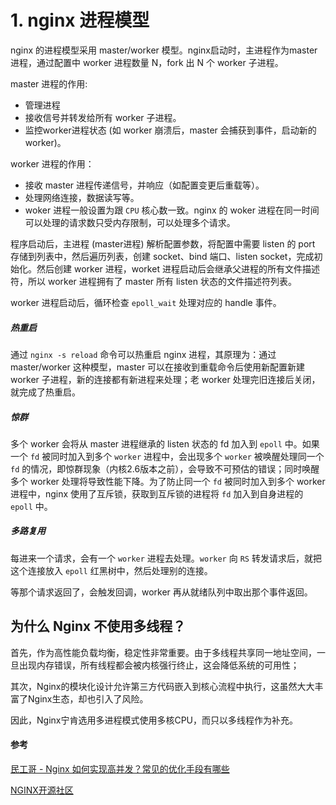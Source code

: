 # 1. nginx 进程模型

nginx 的进程模型采用 master/worker 模型。nginx启动时，主进程作为master 进程，通过配置中 worker 进程数量 N，fork 出 N 个 worker 子进程。

master 进程的作用:

- 管理进程
- 接收信号并转发给所有 worker 子进程。
- 监控worker进程状态 (如 worker 崩溃后，master 会捕获到事件，启动新的 worker)。

worker 进程的作用：

- 接收 master 进程传递信号，并响应（如配置变更后重载等）。
- 处理网络连接，数据读写等。
- woker 进程一般设置为跟 `CPU` 核心数一致。nginx 的 woker 进程在同一时间可以处理的请求数只受内存限制，可以处理多个请求。

程序启动后，主进程 (master进程) 解析配置参数，将配置中需要 listen 的 port 存储到列表中，然后遍历列表，创建 socket、bind 端口、listen socket，完成初始化。然后创建 worker 进程，worket 进程启动后会继承父进程的所有文件描述符，所以 worker 进程拥有了 master 所有 listen 状态的文件描述符列表。

worker 进程启动后，循环检查 `epoll_wait` 处理对应的 handle 事件。



##### 热重启

通过 `nginx -s reload` 命令可以热重启 nginx 进程，其原理为：通过 master/worker 这种模型，master 可以在接收到重载命令后使用新配置新建 worker 子进程，新的连接都有新进程来处理；老 worker 处理完旧连接后关闭，就完成了热重启。



##### 惊群

多个 worker 会将从 master 进程继承的 listen 状态的 fd 加入到 `epoll` 中。如果一个 `fd` 被同时加入到多个 `worker` 进程中，会出现多个 `worker` 被唤醒处理同一个 `fd` 的情况，即惊群现象（内核2.6版本之前），会导致不可预估的错误；同时唤醒多个 worker 处理将导致性能下降。为了防止同一个 `fd` 被同时加入到多个 worker 进程中，nginx 使用了互斥锁，获取到互斥锁的进程将 `fd` 加入到自身进程的 `epoll` 中。



##### 多路复用

每进来一个请求，会有一个 `worker` 进程去处理。`worker` 向 `RS` 转发请求后，就把这个连接放入 `epoll` 红黑树中，然后处理别的连接。

等那个请求返回了，会触发回调，worker 再从就绪队列中取出那个事件返回。





## 为什么 Nginx 不使用多线程？

 首先，作为高性能负载均衡，稳定性非常重要。由于多线程共享同一地址空间，一旦出现内存错误，所有线程都会被内核强行终止，这会降低系统的可用性；

 其次，Nginx的模块化设计允许第三方代码嵌入到核心流程中执行，这虽然大大丰富了Nginx生态，却也引入了风险。

因此，Nginx宁肯选用多进程模式使用多核CPU，而只以多线程作为补充。



#### 参考

[民工哥 - Nginx 如何实现高并发？常见的优化手段有哪些](https://mp.weixin.qq.com/s/aM7n3C8m-YydNBlJhUXprA)

[NGINX开源社区](https://zhuanlan.zhihu.com/p/420043253)